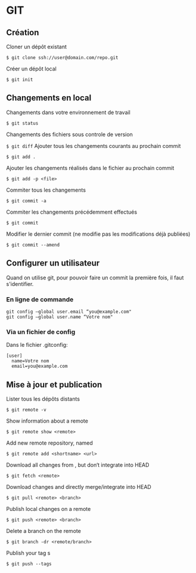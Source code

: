 # GIT
## Création
Cloner un dépôt existant

```$ git clone ssh://user@domain.com/repo.git```

Créer un dépôt local

```$ git init```
## Changements en local
Changements dans votre environnement de travail

```$ git status```

Changements des fichiers sous controle de version

```$ git diff```
Ajouter tous les changements courants au prochain commit
```
$ git add .
```
Ajouter les changements réalisés dans le fichier <file> au prochain commit
```
$ git add -p <file>
```
Commiter tous les changements
```
$ git commit -a
```
Commiter les changements précédemment effectués
```
$ git commit
```
Modifier le dernier commit (ne modifie pas les modifications déjà publiées)
```
$ git commit --amend
```
## Configurer un utilisateur
Quand on utilise git, pour pouvoir faire un commit la première fois, il faut s'identifier.
### En ligne de commande
```
git config —global user.email “you@example.com"
git config —global user.name “Votre nom"
```
### Via un fichier de config
Dans le fichier .gitconfig:
```
[user]
  name=Votre nom
  email=you@example.com
```
## Mise à jour et publication
Lister tous les dépôts distants
```
$ git remote -v
```
Show information about a remote
```
$ git remote show <remote>
```
Add new remote repository, named <remote>
```
$ git remote add <shortname> <url>
```
Download all changes from <remote>,
but don‘t integrate into HEAD
```
$ git fetch <remote>
```
Download changes and directly
merge/integrate into HEAD
```
$ git pull <remote> <branch>
```
Publish local changes on a remote
```
$ git push <remote> <branch>
```
Delete a branch on the remote
```
$ git branch -dr <remote/branch>
```
Publish your tag s
```
$ git push --tags
```